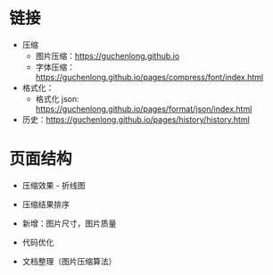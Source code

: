 # 链接

- 压缩
  - 图片压缩：https://guchenlong.github.io
  - 字体压缩：https://guchenlong.github.io/pages/compress/font/index.html
- 格式化：
  - 格式化 json: https://guchenlong.github.io/pages/format/json/index.html
- 历史：https://guchenlong.github.io/pages/history/history.html

# 页面结构

- 压缩效果 - 折线图
- 压缩结果排序
- 新增：图片尺寸，图片质量
- 代码优化

- 文档整理（图片压缩算法）
